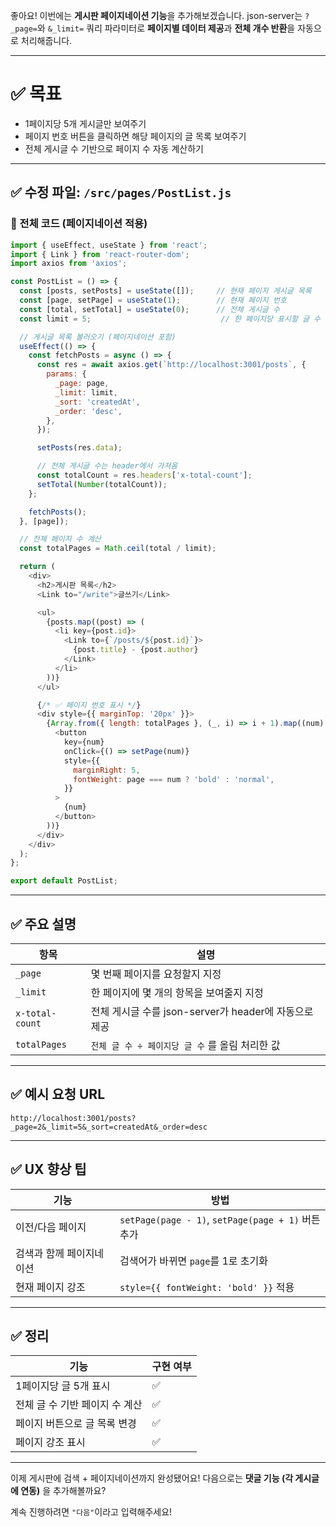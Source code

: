 좋아요! 이번에는 **게시판 페이지네이션 기능**을 추가해보겠습니다.
json-server는 `?_page=`와 `&_limit=` 쿼리 파라미터로 **페이지별 데이터 제공**과 **전체 개수 반환**을 자동으로 처리해줍니다.

---

# ✅ 목표

* 1페이지당 5개 게시글만 보여주기
* 페이지 번호 버튼을 클릭하면 해당 페이지의 글 목록 보여주기
* 전체 게시글 수 기반으로 페이지 수 자동 계산하기

---

## ✅ 수정 파일: `/src/pages/PostList.js`

### 🔧 전체 코드 (페이지네이션 적용)

```js
import { useEffect, useState } from 'react';
import { Link } from 'react-router-dom';
import axios from 'axios';

const PostList = () => {
  const [posts, setPosts] = useState([]);     // 현재 페이지 게시글 목록
  const [page, setPage] = useState(1);        // 현재 페이지 번호
  const [total, setTotal] = useState(0);      // 전체 게시글 수
  const limit = 5;                             // 한 페이지당 표시할 글 수

  // 게시글 목록 불러오기 (페이지네이션 포함)
  useEffect(() => {
    const fetchPosts = async () => {
      const res = await axios.get(`http://localhost:3001/posts`, {
        params: {
          _page: page,
          _limit: limit,
          _sort: 'createdAt',
          _order: 'desc',
        },
      });

      setPosts(res.data);

      // 전체 게시글 수는 header에서 가져옴
      const totalCount = res.headers['x-total-count'];
      setTotal(Number(totalCount));
    };

    fetchPosts();
  }, [page]);

  // 전체 페이지 수 계산
  const totalPages = Math.ceil(total / limit);

  return (
    <div>
      <h2>게시판 목록</h2>
      <Link to="/write">글쓰기</Link>

      <ul>
        {posts.map((post) => (
          <li key={post.id}>
            <Link to={`/posts/${post.id}`}>
              {post.title} - {post.author}
            </Link>
          </li>
        ))}
      </ul>

      {/* ✅ 페이지 번호 표시 */}
      <div style={{ marginTop: '20px' }}>
        {Array.from({ length: totalPages }, (_, i) => i + 1).map((num) => (
          <button
            key={num}
            onClick={() => setPage(num)}
            style={{
              marginRight: 5,
              fontWeight: page === num ? 'bold' : 'normal',
            }}
          >
            {num}
          </button>
        ))}
      </div>
    </div>
  );
};

export default PostList;
```

---

## ✅ 주요 설명

| 항목              | 설명                                     |
| --------------- | -------------------------------------- |
| `_page`         | 몇 번째 페이지를 요청할지 지정                      |
| `_limit`        | 한 페이지에 몇 개의 항목을 보여줄지 지정                |
| `x-total-count` | 전체 게시글 수를 json-server가 header에 자동으로 제공 |
| `totalPages`    | `전체 글 수 ÷ 페이지당 글 수` 를 올림 처리한 값         |

---

## ✅ 예시 요청 URL

```
http://localhost:3001/posts?_page=2&_limit=5&_sort=createdAt&_order=desc
```

---

## ✅ UX 향상 팁

| 기능            | 방법                                             |
| ------------- | ---------------------------------------------- |
| 이전/다음 페이지     | `setPage(page - 1)`, `setPage(page + 1)` 버튼 추가 |
| 검색과 함께 페이지네이션 | 검색어가 바뀌면 `page`를 1로 초기화                        |
| 현재 페이지 강조     | `style={{ fontWeight: 'bold' }}` 적용            |

---

## ✅ 정리

| 기능                 | 구현 여부 |
| ------------------ | ----- |
| 1페이지당 글 5개 표시      | ✅     |
| 전체 글 수 기반 페이지 수 계산 | ✅     |
| 페이지 버튼으로 글 목록 변경   | ✅     |
| 페이지 강조 표시          | ✅     |

---

이제 게시판에 검색 + 페이지네이션까지 완성됐어요!
다음으로는 **댓글 기능 (각 게시글에 연동)** 을 추가해볼까요?

계속 진행하려면 `"다음"`이라고 입력해주세요!
